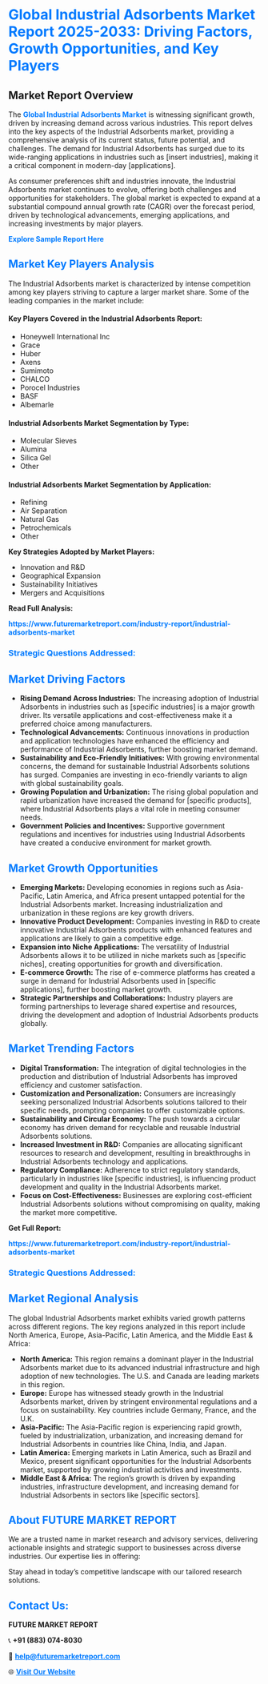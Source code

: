 <h1 style="color: #007BFF;">Global Industrial Adsorbents Market Report 2025-2033: Driving Factors, Growth Opportunities, and Key Players</h1>

<section id="overview">
<h2>Market Report Overview</h2>
<p>The <a href="https://www.futuremarketreport.com/industry-report/industrial-adsorbents-market" style="color: #007BFF; text-decoration: none;"><strong>Global Industrial Adsorbents Market</strong></a> is witnessing significant growth, driven by increasing demand across various industries. This report delves into the key aspects of the Industrial Adsorbents market, providing a comprehensive analysis of its current status, future potential, and challenges. The demand for Industrial Adsorbents has surged due to its wide-ranging applications in industries such as [insert industries], making it a critical component in modern-day [applications].</p>
<p>As consumer preferences shift and industries innovate, the Industrial Adsorbents market continues to evolve, offering both challenges and opportunities for stakeholders. The global market is expected to expand at a substantial compound annual growth rate (CAGR) over the forecast period, driven by technological advancements, emerging applications, and increasing investments by major players.</p>
</section>

<section id="overview">
<p><a href="https://www.futuremarketreport.com/request-sample/reportId=114695" style="color: #007BFF; text-decoration: none;"><strong>Explore Sample Report Here</strong></a></p>
</section>

<section id="key-players">
<h2 style="color: #007BFF;">Market Key Players Analysis</h2>
<p>The Industrial Adsorbents market is characterized by intense competition among key players striving to capture a larger market share. Some of the leading companies in the market include:</p>
<h4>Key Players Covered in the Industrial Adsorbents Report:</h4>
<ul><li>Honeywell International Inc</li><li>Grace</li><li>Huber</li><li>Axens</li><li>Sumimoto</li><li>CHALCO</li><li>Porocel Industries</li><li>BASF</li><li>Albemarle</li></ul>
<h4>Industrial Adsorbents Market Segmentation by Type:</h4>
<ul><li>Molecular Sieves</li><li>Alumina</li><li>Silica Gel</li><li>Other</li></ul>

<h4>Industrial Adsorbents Market Segmentation by Application:</h4>
<ul><li>Refining</li><li>Air Separation</li><li>Natural Gas</li><li>Petrochemicals</li><li>Other</li></ul>
<p><strong>Key Strategies Adopted by Market Players:</strong></p>
<ul>
<li>Innovation and R&D</li>
<li>Geographical Expansion</li>
<li>Sustainability Initiatives</li>
<li>Mergers and Acquisitions</li>
</ul>
</section>

<section>
<p><strong>Read Full Analysis: </strong></p><a href="https://www.futuremarketreport.com/industry-report/industrial-adsorbents-market" style="color: #007BFF; text-decoration: none;"><strong>https://www.futuremarketreport.com/industry-report/industrial-adsorbents-market</strong></a>
<h3 style="color: #007BFF;">Strategic Questions Addressed:</h3>
</section>

<section id="driving-factors">
<h2 style="color: #007BFF;">Market Driving Factors</h2>
<ul>
<li><strong>Rising Demand Across Industries:</strong> The increasing adoption of Industrial Adsorbents in industries such as [specific industries] is a major growth driver. Its versatile applications and cost-effectiveness make it a preferred choice among manufacturers.</li>
<li><strong>Technological Advancements:</strong> Continuous innovations in production and application technologies have enhanced the efficiency and performance of Industrial Adsorbents, further boosting market demand.</li>
<li><strong>Sustainability and Eco-Friendly Initiatives:</strong> With growing environmental concerns, the demand for sustainable Industrial Adsorbents solutions has surged. Companies are investing in eco-friendly variants to align with global sustainability goals.</li>
<li><strong>Growing Population and Urbanization:</strong> The rising global population and rapid urbanization have increased the demand for [specific products], where Industrial Adsorbents plays a vital role in meeting consumer needs.</li>
<li><strong>Government Policies and Incentives:</strong> Supportive government regulations and incentives for industries using Industrial Adsorbents have created a conducive environment for market growth.</li>
</ul>
</section>

<section id="growth-opportunities">
<h2 style="color: #007BFF;">Market Growth Opportunities</h2>
<ul>
<li><strong>Emerging Markets:</strong> Developing economies in regions such as Asia-Pacific, Latin America, and Africa present untapped potential for the Industrial Adsorbents market. Increasing industrialization and urbanization in these regions are key growth drivers.</li>
<li><strong>Innovative Product Development:</strong> Companies investing in R&D to create innovative Industrial Adsorbents products with enhanced features and applications are likely to gain a competitive edge.</li>
<li><strong>Expansion into Niche Applications:</strong> The versatility of Industrial Adsorbents allows it to be utilized in niche markets such as [specific niches], creating opportunities for growth and diversification.</li>
<li><strong>E-commerce Growth:</strong> The rise of e-commerce platforms has created a surge in demand for Industrial Adsorbents used in [specific applications], further boosting market growth.</li>
<li><strong>Strategic Partnerships and Collaborations:</strong> Industry players are forming partnerships to leverage shared expertise and resources, driving the development and adoption of Industrial Adsorbents products globally.</li>
</ul>
</section>

<section id="trending-factors">
<h2 style="color: #007BFF;">Market Trending Factors</h2>
<ul>
<li><strong>Digital Transformation:</strong> The integration of digital technologies in the production and distribution of Industrial Adsorbents has improved efficiency and customer satisfaction.</li>
<li><strong>Customization and Personalization:</strong> Consumers are increasingly seeking personalized Industrial Adsorbents solutions tailored to their specific needs, prompting companies to offer customizable options.</li>
<li><strong>Sustainability and Circular Economy:</strong> The push towards a circular economy has driven demand for recyclable and reusable Industrial Adsorbents solutions.</li>
<li><strong>Increased Investment in R&D:</strong> Companies are allocating significant resources to research and development, resulting in breakthroughs in Industrial Adsorbents technology and applications.</li>
<li><strong>Regulatory Compliance:</strong> Adherence to strict regulatory standards, particularly in industries like [specific industries], is influencing product development and quality in the Industrial Adsorbents market.</li>
<li><strong>Focus on Cost-Effectiveness:</strong> Businesses are exploring cost-efficient Industrial Adsorbents solutions without compromising on quality, making the market more competitive.</li>
</ul>
</section>

<section>
<p><strong>Get Full Report: </strong></p><a href="https://www.futuremarketreport.com/industry-report/industrial-adsorbents-market" style="color: #007BFF; text-decoration: none;"><strong>https://www.futuremarketreport.com/industry-report/industrial-adsorbents-market</strong></a>
<h3 style="color: #007BFF;">Strategic Questions Addressed:</h3>
</section>


<section id="regional-analysis">
<h2 style="color: #007BFF;">Market Regional Analysis</h2>
<p>The global Industrial Adsorbents market exhibits varied growth patterns across different regions. The key regions analyzed in this report include North America, Europe, Asia-Pacific, Latin America, and the Middle East & Africa:</p>
<ul>
<li><strong>North America:</strong> This region remains a dominant player in the Industrial Adsorbents market due to its advanced industrial infrastructure and high adoption of new technologies. The U.S. and Canada are leading markets in this region.</li>
<li><strong>Europe:</strong> Europe has witnessed steady growth in the Industrial Adsorbents market, driven by stringent environmental regulations and a focus on sustainability. Key countries include Germany, France, and the U.K.</li>
<li><strong>Asia-Pacific:</strong> The Asia-Pacific region is experiencing rapid growth, fueled by industrialization, urbanization, and increasing demand for Industrial Adsorbents in countries like China, India, and Japan.</li>
<li><strong>Latin America:</strong> Emerging markets in Latin America, such as Brazil and Mexico, present significant opportunities for the Industrial Adsorbents market, supported by growing industrial activities and investments.</li>
<li><strong>Middle East & Africa:</strong> The region’s growth is driven by expanding industries, infrastructure development, and increasing demand for Industrial Adsorbents in sectors like [specific sectors].</li>
</ul>
</section>

<footer>
<h2 style="color: #007BFF;">About FUTURE MARKET REPORT</h2>
<p>We are a trusted name in market research and advisory services, delivering actionable insights and strategic support to businesses across diverse industries. Our expertise lies in offering:</p>

<p>Stay ahead in today’s competitive landscape with our tailored research solutions.</p>

<h2 style="color: #007BFF;">Contact Us:</h2>
<p><strong>FUTURE MARKET REPORT</strong></p>
<p>📞 <strong>+91 (883) 074-8030</strong></p>
<p>📧 <strong><a href="mailto:help@futuremarketreport.com" style="color: #007BFF;">help@futuremarketreport.com</a></strong></p>
<p>🌐 <strong><a href="https://www.futuremarketreport.com/" style="color: #007BFF;">Visit Our Website</a></strong></p>
</footer>